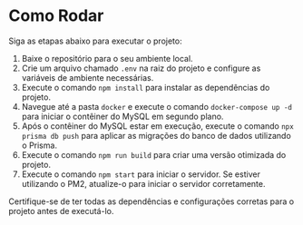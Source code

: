 # Como Rodar

Siga as etapas abaixo para executar o projeto:

1. Baixe o repositório para o seu ambiente local.
2. Crie um arquivo chamado `.env` na raiz do projeto e configure as variáveis de ambiente necessárias.
3. Execute o comando `npm install` para instalar as dependências do projeto.
4. Navegue até a pasta `docker` e execute o comando `docker-compose up -d` para iniciar o contêiner do MySQL em segundo plano.
5. Após o contêiner do MySQL estar em execução, execute o comando `npx prisma db push` para aplicar as migrações do banco de dados utilizando o Prisma.
6. Execute o comando `npm run build` para criar uma versão otimizada do projeto.
7. Execute o comando `npm start` para iniciar o servidor. Se estiver utilizando o PM2, atualize-o para iniciar o servidor corretamente.

Certifique-se de ter todas as dependências e configurações corretas para o projeto antes de executá-lo.
